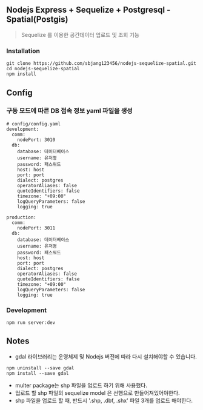 ## Nodejs Express + Sequelize + Postgresql - Spatial(Postgis) #
> Sequelize 를 이용한 공간데이터 업로드 및 조회 기능

### Installation
```
git clone https://github.com/sbjang123456/nodejs-sequelize-spatial.git
cd nodejs-sequelize-spatial
npm install
```

## Config
### 구동 모드에 따른 DB 접속 정보 yaml 파일을 생성
```
# config/config.yaml
development:
  comm:
    nodePort: 3010
  db:
    database: 데이터베이스
    username: 유저명
    password: 패스워드
    host: host
    port: port
    dialect: postgres
    operatorAliases: false
    quoteIdentifiers: false
    timezone: "+09:00"
    logQueryParameters: false
    logging: true

production:
  comm:
    nodePort: 3011
  db:
    database: 데이터베이스
    username: 유저명
    password: 패스워드
    host: host
    port: port
    dialect: postgres
    operatorAliases: false
    quoteIdentifiers: false
    timezone: "+09:00"
    logQueryParameters: false
    logging: true
```

### Development
```
npm run server:dev
```

## Notes
* gdal 라이브러리는 운영체제 및 Nodejs 버전에 따라 다시 설치해야할 수 있습니다.
```
npm uninstall --save gdal
npm install --save gdal
```
* multer package는 shp 파일을 업로드 하기 위해 사용했다.
* 업로드 할 shp 파일의 sequelize model 은 선행으로 만들어져있어야한다.
* shp 파일을 업로드 할 때, 반드시 '.shp, .dbf, .shx' 파일 3개를 업로드 해야한다.